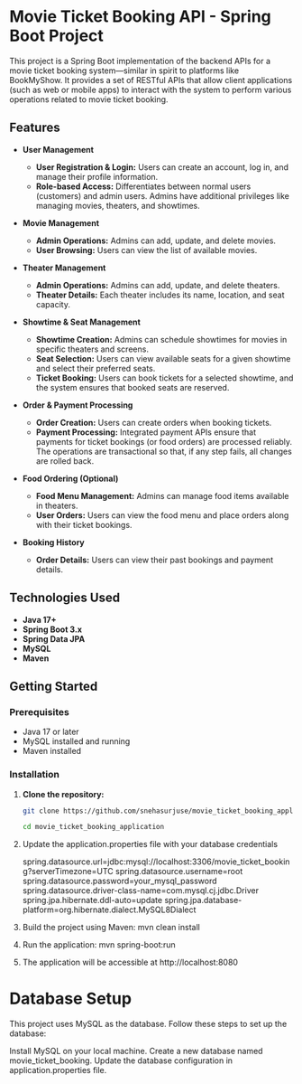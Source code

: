 # Movie Ticket Booking API - Spring Boot Project

This project is a Spring Boot implementation of the backend APIs for a movie ticket booking system—similar in spirit to platforms like BookMyShow. It provides a set of RESTful APIs that allow client applications (such as web or mobile apps) to interact with the system to perform various operations related to movie ticket booking.

## Features

- **User Management**
  - **User Registration & Login:** Users can create an account, log in, and manage their profile information.
  - **Role-based Access:** Differentiates between normal users (customers) and admin users. Admins have additional privileges like managing movies, theaters, and showtimes.

- **Movie Management**
  - **Admin Operations:** Admins can add, update, and delete movies.
  - **User Browsing:** Users can view the list of available movies.

- **Theater Management**
  - **Admin Operations:** Admins can add, update, and delete theaters.
  - **Theater Details:** Each theater includes its name, location, and seat capacity.

- **Showtime & Seat Management**
  - **Showtime Creation:** Admins can schedule showtimes for movies in specific theaters and screens.
  - **Seat Selection:** Users can view available seats for a given showtime and select their preferred seats.
  - **Ticket Booking:** Users can book tickets for a selected showtime, and the system ensures that booked seats are reserved.

- **Order & Payment Processing**
  - **Order Creation:** Users can create orders when booking tickets.
  - **Payment Processing:** Integrated payment APIs ensure that payments for ticket bookings (or food orders) are processed reliably. The operations are transactional so that, if any step fails, all changes are rolled back.

- **Food Ordering (Optional)**
  - **Food Menu Management:** Admins can manage food items available in theaters.
  - **User Orders:** Users can view the food menu and place orders along with their ticket bookings.

- **Booking History**
  - **Order Details:** Users can view their past bookings and payment details.

## Technologies Used

- **Java 17+**
- **Spring Boot 3.x**
- **Spring Data JPA**
- **MySQL**
- **Maven**

## Getting Started

### Prerequisites

- Java 17 or later
- MySQL installed and running
- Maven installed

### Installation

1. **Clone the repository:**
   ```bash
   git clone https://github.com/snehasurjuse/movie_ticket_booking_application.git
   
   cd movie_ticket_booking_application
   
2. Update the application.properties file with your database credentials

   spring.datasource.url=jdbc:mysql://localhost:3306/movie_ticket_booking?serverTimezone=UTC
   spring.datasource.username=root
   spring.datasource.password=your_mysql_password
   spring.datasource.driver-class-name=com.mysql.cj.jdbc.Driver
   spring.jpa.hibernate.ddl-auto=update
   spring.jpa.database-platform=org.hibernate.dialect.MySQL8Dialect

3. Build the project using Maven: mvn clean install

4. Run the application: mvn spring-boot:run

5. The application will be accessible at http://localhost:8080

#   Database Setup

  This project uses MySQL as the database. Follow these steps to set up the database:
  
  Install MySQL on your local machine.
  Create a new database named movie_ticket_booking.
  Update the database configuration in application.properties file.
